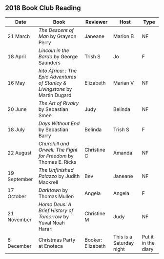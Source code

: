 ## 2018 Book Club Reading

| **Date** |	**Book** | **Reviewer**	|**Host**| **Type** |
| --- | --- | ---- | ----| ---- |
| 21 March | *The Descent of Man* by Grayson Perry	| Janeane| 	Marion B	| NF | 
| 18 April	|  *Lincoln in the Bardo* by George Saunders | 	Trish S	| Jo	| F | 
| 16 May | 	*Into Africa: : The Epic Adventures of Stanley & Livingstone* by Martin Dugard | 	Elizabeth	| Marian V | 	NF |  
| 20 June | 	*The Art of Rivalry* by Sebastian Smee | 	Judy	| Belinda |	NF | 
| 18 July | 	*Days Without End* by Sebastian Barry	| Belinda	| Trish S| 	F | 
| 22 August| 	*Churchill and Orwell: The Fight for Freedom* by Thomas E. Ricks | 	Christine C | 	Amanda	| NF | 
| 19 September| 	*The Unfinished Palazzo* by Judith Mackrell | 	Bev | 	Janeane	| NF | 
| 17 October	| *Darktown* by Thomas Mullen | 	Angela	| Angela | 	F | 
| 21 November| 	*Homo Deus: A Brief History of Tomorrow* by Yuval Noah Harari | 	Christine M	| Judy | 	NF | 
| 8 December | 		Christmas Party	at Enoteca | Booker: Elizabeth | This is a Saturday night | Put it in the diary |

